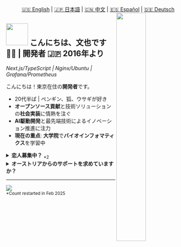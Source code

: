 <div align="center">
  <a href="README.md">🇺🇸 English</a> | 
  <a href="README.ja.md">🇯🇵 日本語</a> | 
  <a href="README.zh.md">🇨🇳 中文</a> | 
  <a href="README.es.md">🇪🇸 Español</a> | 
  <a href="README.de.md">🇩🇪 Deutsch</a>
</div>

<div>
  <img align="right" width="40%" src="https://yuis.xsrv.jp/images/ss/_58997ddc-4520-4a83-b01f-ac4f6d92be98-removebg-preview%20-%20Copy.png">
</div>

## <img src="https://yuis.xsrv.jp/images/ss/d1ccb027cb74358f8c5b5eff0d9c087d.gif" width="60"/> こんにちは、文也です 🐱‍💻 | **開発者** 🇯🇵 2016年より
*Next.js/TypeScript | Nginx/Ubuntu | Grafana/Prometheus* 
<br />

<p align="left">こんにちは！東京在住の<strong>開発者</strong>です。</p>

- 20代半ば | ペンギン、狐、ウサギが好き  
- **オープンソース貢献**と技術ソリューションの**社会実装**に情熱を注ぐ  
- **AI駆動開発**と最先端技術によるイノベーション推進に注力  
- **現在の重点**: **大学院**で**バイオインフォマティクス**を学習中  


<details>
<summary><strong>恋人募集中？</strong> <sub>*2</sub></summary>

- 男性、マイノリティではない | **2025年2月現在独身**  
- <strong>アジア系<sub>*1</sub>のパートナー</strong>を探しています
- 私たちの文化や言語を**好き/尊重**してくれる方（私がそうであるように）  
- できれば**ウェブまたはオンラインマーケティング分野**の方  

<sub>*1：インドネシア、インド、日本、マレーシア、タイ、ベトナム出身の方に限定。これらの国を尊敬しており、その文化や人々についてより深く学びたいと思っているため。</sub>  
<sub>*2：募集状況は時期により変動する可能性があります。適宜確認してください。</sub>
</details>  

<details>
<summary><strong>オーストリアからのサポートを求めていますか？</strong></summary>

- 現在**オーストリア（Österreich）**への移住機会を模索中
- **技術・開発分野**でのリモートワークまたは現地勤務に興味
- オーストリアの文化と職場により良く統合するためドイツ語を学習中
- オーストリアの企業やスタートアップとの協力に積極的
- オーストリアのイノベーション・エコシステムと生活の質に魅力を感じている

</details>

---

<!--Profile Count Badge-->
<p align="left">
  <img src="https://komarev.com/ghpvc/?username=yuis-ice&label=Profile%20views&color=770677&style=for-the-badge&logo=star" style="padding-right:20px;" />
  <br />
  <sub>*Count restarted in Feb 2025</sub>
</p>